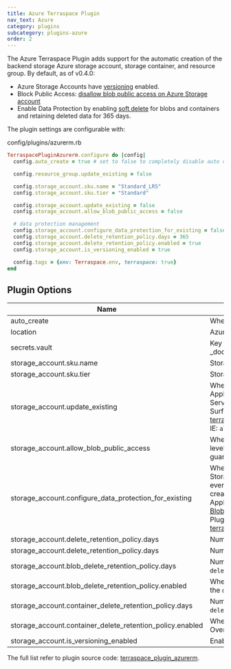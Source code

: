```yaml
---
title: Azure Terraspace Plugin
nav_text: Azure
category: plugins
subcategory: plugins-azure
order: 2
---
```


The Azure Terraspace Plugin adds support for the automatic creation of the backend storage Azure storage account, storage container, and resource group. By default, as of v0.4.0:

* Azure Storage Accounts have [versioning](https://docs.microsoft.com/en-us/azure/storage/blobs/versioning-overview) enabled.
* Block Public Access: [disallow blob public access on Azure Storage account](https://azure.microsoft.com/en-us/updates/choose-to-allow-or-disallow-blob-public-access-on-azure-storage-accounts/)
* Enable Data Protection by enabling [soft delete](https://docs.microsoft.com/en-us/azure/storage/blobs/soft-delete-blob-overview) for blobs and containers and retaining deleted data for 365 days.

The plugin settings are configurable with:

config/plugins/azurerm.rb

```ruby
TerraspacePluginAzurerm.configure do |config|
  config.auto_create = true # set to false to completely disable auto creation

  config.resource_group.update_existing = false

  config.storage_account.sku.name = "Standard_LRS"
  config.storage_account.sku.tier = "Standard"

  config.storage_account.update_existing = false
  config.storage_account.allow_blob_public_access = false

  # data protection management
  config.storage_account.configure_data_protection_for_existing = false
  config.storage_account.delete_retention_policy.days = 365
  config.storage_account.delete_retention_policy.enabled = true
  config.storage_account.is_versioning_enabled = true

  config.tags = {env: Terraspace.env, terraspace: true}
end
```

## Plugin Options

Name | Description | Default
---|---|---
auto_create | Whether or not to automatically create the Azure Storage Account. | true
location | Azure location. By default, it is automatically detected. | nil
secrets.vault | Key Vault name. Used by the [azure_secret]({% link _docs/helpers/azure/secrets.md %}) helper. | nil
storage_account.sku.name | Storage account SKU name. | Standard_LRS
storage_account.sku.tier | Storage account SKU tier. | Standard
storage_account.update_existing | Whether or not to update the existing storage account settings. Applies to settings directly set via the Azure Storage Account Service. Azure Ruby SDK Docs: [StorageAccountUpdateParameters](https://rubydoc.info/gems/azure_mgmt_storage/Azure/Storage/Mgmt/V2021_01_01/Models/StorageAccountUpdateParameters). Surfaced settings to Terraspace Azure plugin: [terraspace_plugin_azurerm/interfaces/backend/storage_account.rb](https://github.com/boltops-tools/terraspace_plugin_azurerm/blob/master/lib/terraspace_plugin_azurerm/interfaces/backend/storage_account.rb#L58)  IE: `allow_blob_public_access` | false
storage_account.allow_blob_public_access | Whether or not to allow blob public access at the storage account level. Data is already private by default. This is an additional guardrail | false
storage_account.configure_data_protection_for_existing | Whether or not to configure the data protection settings for existing Storage Accounts. By default this is off to avoid the Azure API every time `terraspace up` is ran. For brand new Storage Accounts created by Terraspace, data protection settings will be configured. Applies to settings via the Azure BlobService. Azure SDK Docs: [BlobServiceProperties](https://rubydoc.info/gems/azure_mgmt_storage/Azure/Storage/Mgmt/V2021_01_01/Models/BlobServiceProperties) Surfaced settings to Terraspace Azure Plugin: [terraspace_plugin_azurerm/interfaces/backend/storage_account.rb](https://github.com/boltops-tools/terraspace_plugin_azurerm/blob/master/lib/terraspace_plugin_azurerm/interfaces/backend/storage_account.rb#L75) | false
storage_account.delete_retention_policy.days | Number of days to retain blobs and containers after deleted. | 365
storage_account.delete_retention_policy.days | Number of days to retain blobs and containers after deleted. | true
storage_account.blob_delete_retention_policy.days | Number of days to retain blobs after deleted. Overrides the `delete_retention_policy.days` setting. | 365
storage_account.blob_delete_retention_policy.enabled | Whether or not to enable the retention policy for blobs. Overrides the `delete_retention_policy.enabled` setting. | true
storage_account.container_delete_retention_policy.days | Number of days to retain containers after deleted. Overrides the `delete_retention_policy.days` setting. | 365
storage_account.container_delete_retention_policy.enabled | Whether or not to enable the retention policy for containers. Overrides the `delete_retention_policy.enabled` setting. | true
storage_account.is_versioning_enabled | Enables versioning for blobs. | true

The full list refer to plugin source code: [terraspace_plugin_azurerm](https://github.com/boltops-tools/terraspace_plugin_azurerm/blob/master/lib/terraspace_plugin_azurerm/interfaces/config.rb).

